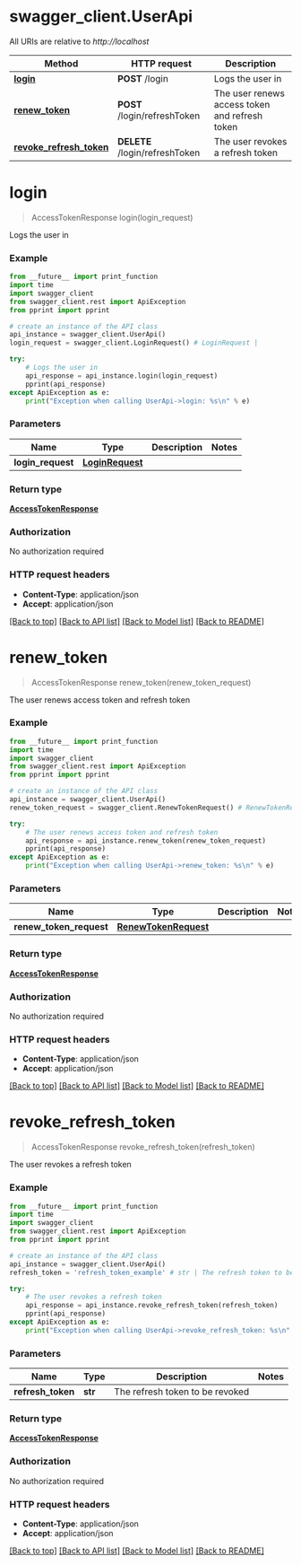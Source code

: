 # swagger_client.UserApi

All URIs are relative to *http://localhost*

Method | HTTP request | Description
------------- | ------------- | -------------
[**login**](UserApi.md#login) | **POST** /login | Logs the user in
[**renew_token**](UserApi.md#renew_token) | **POST** /login/refreshToken | The user renews access token and refresh token
[**revoke_refresh_token**](UserApi.md#revoke_refresh_token) | **DELETE** /login/refreshToken | The user revokes a refresh token


# **login**
> AccessTokenResponse login(login_request)

Logs the user in

### Example
```python
from __future__ import print_function
import time
import swagger_client
from swagger_client.rest import ApiException
from pprint import pprint

# create an instance of the API class
api_instance = swagger_client.UserApi()
login_request = swagger_client.LoginRequest() # LoginRequest | 

try:
    # Logs the user in
    api_response = api_instance.login(login_request)
    pprint(api_response)
except ApiException as e:
    print("Exception when calling UserApi->login: %s\n" % e)
```

### Parameters

Name | Type | Description  | Notes
------------- | ------------- | ------------- | -------------
 **login_request** | [**LoginRequest**](LoginRequest.md)|  | 

### Return type

[**AccessTokenResponse**](AccessTokenResponse.md)

### Authorization

No authorization required

### HTTP request headers

 - **Content-Type**: application/json
 - **Accept**: application/json

[[Back to top]](#) [[Back to API list]](../README.md#documentation-for-api-endpoints) [[Back to Model list]](../README.md#documentation-for-models) [[Back to README]](../README.md)

# **renew_token**
> AccessTokenResponse renew_token(renew_token_request)

The user renews access token and refresh token

### Example
```python
from __future__ import print_function
import time
import swagger_client
from swagger_client.rest import ApiException
from pprint import pprint

# create an instance of the API class
api_instance = swagger_client.UserApi()
renew_token_request = swagger_client.RenewTokenRequest() # RenewTokenRequest | 

try:
    # The user renews access token and refresh token
    api_response = api_instance.renew_token(renew_token_request)
    pprint(api_response)
except ApiException as e:
    print("Exception when calling UserApi->renew_token: %s\n" % e)
```

### Parameters

Name | Type | Description  | Notes
------------- | ------------- | ------------- | -------------
 **renew_token_request** | [**RenewTokenRequest**](RenewTokenRequest.md)|  | 

### Return type

[**AccessTokenResponse**](AccessTokenResponse.md)

### Authorization

No authorization required

### HTTP request headers

 - **Content-Type**: application/json
 - **Accept**: application/json

[[Back to top]](#) [[Back to API list]](../README.md#documentation-for-api-endpoints) [[Back to Model list]](../README.md#documentation-for-models) [[Back to README]](../README.md)

# **revoke_refresh_token**
> AccessTokenResponse revoke_refresh_token(refresh_token)

The user revokes a refresh token

### Example
```python
from __future__ import print_function
import time
import swagger_client
from swagger_client.rest import ApiException
from pprint import pprint

# create an instance of the API class
api_instance = swagger_client.UserApi()
refresh_token = 'refresh_token_example' # str | The refresh token to be revoked

try:
    # The user revokes a refresh token
    api_response = api_instance.revoke_refresh_token(refresh_token)
    pprint(api_response)
except ApiException as e:
    print("Exception when calling UserApi->revoke_refresh_token: %s\n" % e)
```

### Parameters

Name | Type | Description  | Notes
------------- | ------------- | ------------- | -------------
 **refresh_token** | **str**| The refresh token to be revoked | 

### Return type

[**AccessTokenResponse**](AccessTokenResponse.md)

### Authorization

No authorization required

### HTTP request headers

 - **Content-Type**: application/json
 - **Accept**: application/json

[[Back to top]](#) [[Back to API list]](../README.md#documentation-for-api-endpoints) [[Back to Model list]](../README.md#documentation-for-models) [[Back to README]](../README.md)

